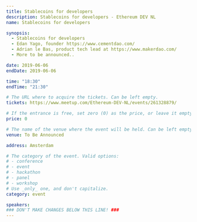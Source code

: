 ```yaml
---
title: Stablecoins for developers 
description: Stablecoins for developers - Ethereum DEV NL
name: Stablecoins for developers 

synopsis:
  - Stablecoins for developers
  - Edan Yago, founder https://www.cementdao.com/
  - Adrian le Bas, product tech lead at https://www.makerdao.com/
  - More to be announced..

date: 2019-06-06
endDate: 2019-06-06

time: "18:30"
endTime: "21:30"

# The URL where to acquire the tickets. Can be left empty.
tickets: https://www.meetup.com/Ethereum-DEV-NL/events/261328879/

# If the entrance is free, set zero (0) as the price, or leave it empty.
price: 0

# The name of the venue where the event will be held. Can be left empty.
venue: To Be Announced

address: Amsterdam

# The category of the event. Valid options:
# - conference
# - event
# - hackathon
# - panel
# - workshop
# Use _only_ one, and don't capitalize.
category: event

speakers:
### DON'T MAKE CHANGES BELOW THIS LINE! ###
---
```


<!-- ### DON'T MAKE CHANGES BELOW THIS LINE! ### -->

<Event-Content/>
